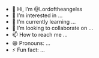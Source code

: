 - 👋 Hi, I’m @Lordoftheangelss
- 👀 I’m interested in ...
- 🌱 I’m currently learning ...
- 💞️ I’m looking to collaborate on ...
- 📫 How to reach me ...
- 😄 Pronouns: ...
- ⚡ Fun fact: ...

<!---
Lordoftheangelss/Lordoftheangelss is a ✨ special ✨ repository because its `README.md` (this file) appears on your GitHub profile.
You can click the Preview link to take a look at your changes.
--->
